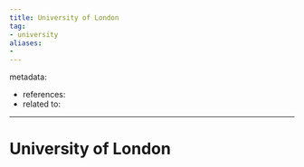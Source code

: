 ```yaml
---
title: University of London
tag:
- university
aliases:
- 
---
```


metadata:
- references:
- related to:

---

# University of London